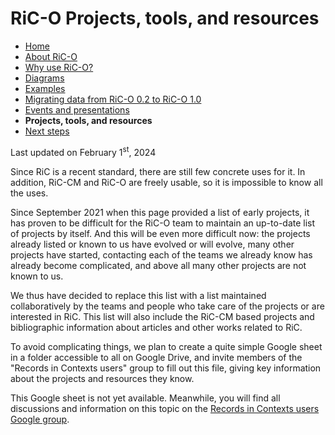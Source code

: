 # RiC-O Projects, tools, and resources



* [Home](index.html)
* [About RiC-O](about.html)
* [Why use RiC-O?](why-use-RiC-O.html)
* [Diagrams](diagrams.html)
* [Examples](examples.html)
* [Migrating data from RiC-O 0.2 to RiC-O 1.0](migrating-data-from-RIC-O-v0.2-to-v1.0.html)
* [Events and presentations](events.html)
* **Projects, tools, and resources**
* [Next steps](next-steps.html)



Last updated on February 1<sup>st</sup>, 2024


Since RiC is a recent standard, there are still few concrete uses for it. In addition, RiC-CM and RiC-O are freely usable, so it is impossible to know all the uses. 

Since September 2021 when this page provided a list of early projects, it has proven to be difficult for the RiC-O team to maintain an up-to-date list of projects by itself. And this will be even more difficult now: the projects already listed or known to us have evolved or will evolve, many other projects have started, contacting each of the teams we already know has already become complicated, and above all many other projects are not known to us.

We thus have decided to replace this list with a list maintained collaboratively by the teams and people who take care of the projects or are interested in RiC. 
This list will also include the RiC-CM based projects and bibliographic information about articles and other works related to RiC.

To avoid complicating things, we plan to create a quite simple Google sheet in a folder accessible to all on Google Drive, and invite members of the "Records in Contexts users" group to fill out this file, giving key information about the projects and resources they know.

This Google sheet is not yet available. Meanwhile, you will find all discussions and information on this topic on the [Records in Contexts users Google group](https://groups.google.com/g/Records_in_Contexts_users).



